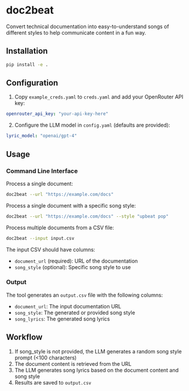 # doc2beat

Convert technical documentation into easy-to-understand songs of different styles to help communicate content in a fun way.

## Installation

```bash
pip install -e .
```

## Configuration

1. Copy `example_creds.yaml` to `creds.yaml` and add your OpenRouter API key:
```yaml
openrouter_api_key: "your-api-key-here"
```

2. Configure the LLM model in `config.yaml` (defaults are provided):
```yaml
lyric_model: "openai/gpt-4"
```

## Usage

### Command Line Interface

Process a single document:
```bash
doc2beat --url "https://example.com/docs"
```

Process a single document with a specific song style:
```bash
doc2beat --url "https://example.com/docs" --style "upbeat pop"
```

Process multiple documents from a CSV file:
```bash
doc2beat --input input.csv
```

The input CSV should have columns:
- `document_url` (required): URL of the documentation
- `song_style` (optional): Specific song style to use

### Output

The tool generates an `output.csv` file with the following columns:
- `document_url`: The input documentation URL
- `song_style`: The generated or provided song style
- `song_lyrics`: The generated song lyrics

## Workflow

1. If song_style is not provided, the LLM generates a random song style prompt (<100 characters)
2. The document content is retrieved from the URL
3. The LLM generates song lyrics based on the document content and song style
4. Results are saved to `output.csv`
